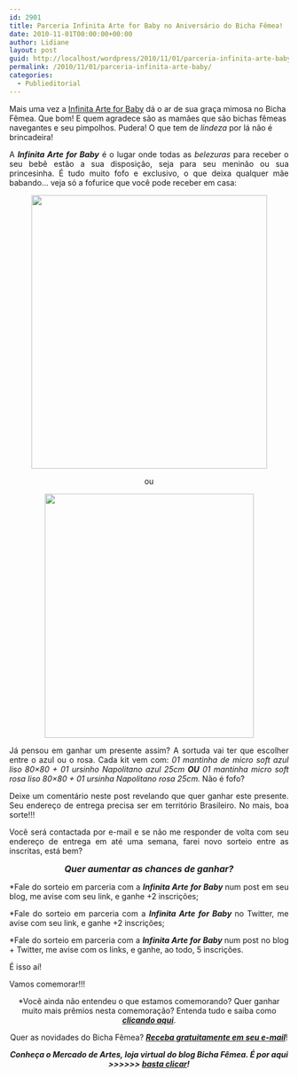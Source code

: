 ```yaml
---
id: 2901
title: Parceria Infinita Arte for Baby no Aniversário do Bicha Fêmea!
date: 2010-11-01T00:00:00+00:00
author: Lidiane
layout: post
guid: http://localhost/wordpress/2010/11/01/parceria-infinita-arte-baby/
permalink: /2010/11/01/parceria-infinita-arte-baby/
categories:
  - Publieditorial
---
```

Mais uma vez a <a href="http://www.infinitaarte.com.br/" target="_blank">Infinita Arte for Baby</a> dá o ar de sua graça mimosa no Bicha Fêmea. Que bom! E quem agradece são as mamães que são bichas fêmeas navegantes e seu pimpolhos. Pudera! O que tem de _lindeza_ por lá não é brincadeira!

<!--more-->

<p style="text-align: justify;">
  A <strong><em>Infinita Arte for Baby</em></strong> é o lugar onde todas as <em>belezuras</em> para receber o seu bebê estão a sua disposição, seja para seu meninão ou sua princesinha. É tudo muito fofo e exclusivo, o que deixa qualquer mãe babando… veja só a fofurice que você pode receber em casa:
</p>

<p style="text-align: center;">
  <a href="http://www.trololodemulher.com.br/blog/wp-content/uploads/2010/10/Kit-Manta-Ursinho-Menino.jpg"><img class="alignnone size-full wp-image-5373" title="Kit Manta Ursinho Menino" src="http://www.trololodemulher.com.br/blog/wp-content/uploads/2010/10/Kit-Manta-Ursinho-Menino.jpg" alt="" width="425" height="493" /></a>
</p>

<p style="text-align: center;">
  ou
</p>

<p style="text-align: center;">
  <a href="http://www.trololodemulher.com.br/blog/wp-content/uploads/2010/10/Kit-Manta-e-Ursinho-Menina.jpg"><img class="alignnone size-full wp-image-5370" title="Kit Manta e Ursinho Menina" src="http://www.trololodemulher.com.br/blog/wp-content/uploads/2010/10/Kit-Manta-e-Ursinho-Menina.jpg" alt="" width="377" height="440" /></a>
</p>

<p style="text-align: justify;">
  Já pensou em ganhar um presente assim? A sortuda vai ter que escolher entre o azul ou o rosa. Cada kit vem com: <em>01 mantinha de micro soft azul liso 80&#215;80 + 01 ursinho Napolitano azul 25cm</em> <strong><em>OU</em></strong> <em>01 mantinha micro soft rosa liso 80&#215;80 + 01 ursinha Napolitano rosa 25cm.</em> Não é fofo?
</p>

<p style="text-align: justify;">
  Deixe um comentário neste post revelando que quer ganhar este presente. Seu endereço de entrega precisa ser em território Brasileiro. No mais, boa sorte!!!
</p>

<p style="text-align: justify;">
  Você será contactada por e-mail e se não me responder de volta com seu endereço de entrega em até uma semana, farei novo sorteio entre as inscritas, está bem?
</p>

<p style="text-align: center;">
  <strong><em><span style="font-size: medium;">Quer aumentar as chances de ganhar?</span></em></strong>
</p>

<p style="text-align: justify;">
  *Fale do sorteio em parceria com a <strong><em>Infinita Arte for Baby </em></strong>num post em seu blog, me avise com seu link, e ganhe +2 inscrições;
</p>

<p style="text-align: justify;">
  *Fale do sorteio em parceria com a <strong><em>Infinita Arte for Baby </em></strong>no Twitter, me avise com seu link, e ganhe +2 inscrições;
</p>

<p style="text-align: justify;">
  *Fale do sorteio em parceria com a <strong><em>Infinita Arte for Baby </em></strong>num post no blog + Twitter, me avise com os links, e ganhe, ao todo, 5 inscrições.
</p>

<p style="text-align: justify;">
  É isso aí!
</p>

<p style="text-align: justify;">
  Vamos comemorar!!!
</p>

<p style="text-align: center;">
  *Você ainda não entendeu o que estamos comemorando? Quer ganhar muito mais prêmios nesta comemoração? Entenda tudo e saiba como <strong><em><a href="http://www.trololodemulher.com.br/2010/11/01/2-aniversario-bicha-femea/" target="_self">clicando aqui</a></em></strong>.
</p>

<p style="text-align: center;">
  Quer as novidades do Bicha Fêmea? <strong><em><a href="http://feedburner.google.com/fb/a/mailverify?uri=blogbichafemea&loc=pt_BR">Receba gratuitamente em seu e-mail</a></em></strong>!
</p>

<p style="text-align: center;">
  <strong><em>Conheça o Mercado de Artes, loja virtual do blog Bicha Fêmea. É por aqui >>>>>> </em><a href="http://www.trololodemulher.com.br/loja/"><em>basta clicar</em></a><em>!</em></strong>
</p>